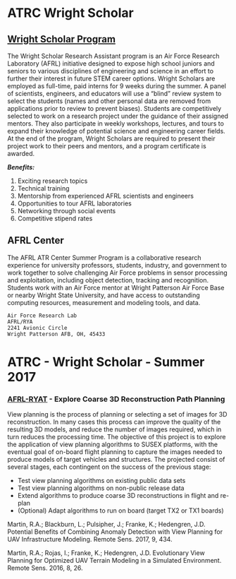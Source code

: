 # ATRC Wright Scholar

## [Wright Scholar Program](http://www.wpafb.af.mil/Welcome/Fact-Sheets/Display/Article/985968/wright-scholar-research-assistant-program/)

The Wright Scholar Research Assistant program is an Air Force Research Laboratory (AFRL) initiative designed to expose high school juniors and seniors to various disciplines of engineering and science in an effort to further their interest in future STEM career options. Wright Scholars are employed as full-time, paid interns for 9 weeks during the summer. A panel of scientists, engineers, and educators will use a “blind” review system to select the students (names and other personal data are removed from applications prior to review to prevent biases). Students are competitively selected to work on a research project under the guidance of their assigned mentors. They also participate in weekly workshops, lectures, and tours to expand their knowledge of potential science and engineering career fields. At the end of the program, Wright Scholars are required to present their project work to their peers and mentors, and a program certificate is awarded.

***Benefits:***
1. Exciting research topics
2. Technical training
3. Mentorship from experienced AFRL scientists and engineers
4. Opportunities to tour AFRL laboratories
5. Networking through social events
6. Competitive stipend rates

## AFRL Center
The AFRL ATR Center Summer Program is a collaborative research experience for university professors, students, industry, and  government to work together to solve challenging Air Force problems in sensor processing and exploitation, including object 
detection, tracking and recognition. Students work with an Air Force mentor at Wright Patterson Air Force Base or 
nearby Wright State University, and have access to outstanding computing resources, measurement and modeling tools, and data.
```
Air Force Research Lab
AFRL/RYA
2241 Avionic Circle
Wright Patterson AFB, OH, 45433
```

# ATRC - Wright Scholar - Summer 2017

### [AFRL-RYAT](https://github.com/AFRL-RY/Explore-Coarse-3D-Reconstruction-Path-Planning-ATRC-Summer-2017) - Explore Coarse 3D Reconstruction Path Planning

View planning is the process of planning or selecting a set of images for 3D reconstruction. In many cases this process can improve the quality of the resulting 3D models, and reduce the number of images required, which in turn reduces the processing time. The objective of this project is to explore the application of view planning algorithms to SUSEX platforms, with the eventual goal of on-board flight planning to capture the images needed to produce models of target vehicles and structures. The projected consist of several stages, each contingent on the success of the previous stage:
  * Test view planning algorithms on existing public data sets
  * Test view planning algorithms on non-public release data
  * Extend algorithms to produce coarse 3D reconstructions in flight and re-plan
  * (Optional) Adapt algorithms to run on board (target TX2 or TX1 boards)
  
  
Martin, R.A.; Blackburn, L.; Pulsipher, J.; Franke, K.; Hedengren, J.D. Potential Benefits of Combining Anomaly Detection with View Planning for UAV Infrastructure Modeling. Remote Sens. 2017, 9, 434.

Martin, R.A.; Rojas, I.; Franke, K.; Hedengren, J.D. Evolutionary View Planning for Optimized UAV Terrain Modeling in a Simulated Environment. Remote Sens. 2016, 8, 26.



